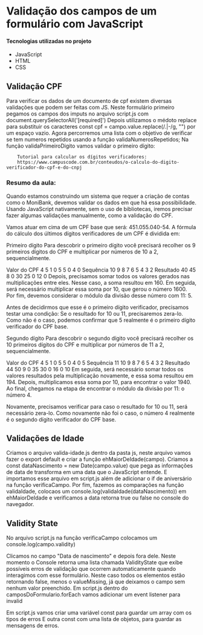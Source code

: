 # Validação dos campos de um formulário com JavaScript

#### Tecnologias utilizadas no projeto
* JavaScript
* HTML
* CSS

## Validação CPF

Para verificar os dados de um documento de cpf existem diversas validações que podem ser feitas com JS.
Neste formulário primeiro pegamos os campos dos imputs no arquivo script.js com document.querySelectorAll('[required]')
Depois utilizamos o médoto replace para substituir os caracteres const cpf = campo.value.replace(/\.|-/g, "") por um espaço vazio.
Agora percorremos uma lista com o objetivo de verificar se tem numeros repetidos usando a função validaNumerosRepetidos;
Na função validaPrimeiroDigito vamos validar o primeiro dígito:

        Tutorial para calcular os dígitos verificadores:
        https://www.campuscode.com.br/conteudos/o-calculo-do-digito-verificador-do-cpf-e-do-cnpj 


### Resumo da aula:
Quando estamos construindo um sistema que requer a criação de contas como o MoniBank, devemos validar os dados em que há essa possibilidade. Usando JavaScript nativamente, sem o uso de bibliotecas, iremos precisar fazer algumas validações manualmente, como a validação do CPF.

Vamos atuar em cima de um CPF base que será: 451.055.040-54. A fórmula do cálculo dos últimos dígitos verificadores de um CPF é dividida em:

Primeiro dígito
Para descobrir o primeiro dígito você precisará recolher os 9 primeiros dígitos do CPF e multiplicar por números de 10 a 2, sequencialmente.

Valor do CPF	4	5	1	0	5	5	0	4	0
Sequência	10	9	8	7	6	5	4	3	2
Resultado	40	45	8	0	30	25	0	12	0
Depois, precisamos somar todos os valores gerados nas multiplicações entre eles. Nesse caso, a soma resultou em 160. Em seguida, será necessário multiplicar essa soma por 10, que gerou o número 1600. Por fim, devemos considerar o módulo da divisão desse número com 11: 5.

Antes de decidirmos que esse é o primeiro dígito verificador, precisamos testar uma condição: Se o resultado for 10 ou 11, precisaremos zera-lo. Como não é o caso, podemos confirmar que 5 realmente é o primeiro dígito verificador do CPF base.

Segundo dígito
Para descobrir o segundo dígito você precisará recolher os 10 primeiros dígitos do CPF e multiplicar por números de 11 a 2, sequencialmente.

Valor do CPF	4	5	1	0	5	5	0	4	0	5
Sequência	11	10	9	8	7	6	5	4	3	2
Resultado	44	50	9	0	35	30	0	16	0	10
Em seguida, será necessário somar todos os valores resultados pela multiplicação novamente, e essa soma resultou em 194. Depois, multiplicamos essa soma por 10, para encontrar o valor 1940. Ao final, chegamos na etapa de encontrar o módulo da divisão por 11: o número 4.

Novamente, precisamos verificar para caso o resultado for 10 ou 11, será necessário zera-lo. Como novamente não foi o caso, o número 4 realmente é o segundo dígito verificador do CPF base.

## Validações de Idade

Criamos o arquivo valida-idade.js dentro da pasta js, neste arquivo vamos fazer o export default e criar a função ehMaiorDeIdade(campo).
Criamos a const dataNascimento = new Date(campo.value) que pega as informações de data de transforma em uma data que o JavaScript entende.
E importamos esse arquivo em script.js além de adicionar o if de aniversário na função verificaCampo.
Por fim, fazemos as comparações  na função validaIdade, colocaos um console.log(validaIdade(dataNascimento)) em ehMaiorDeIdade e verificamos a data retorna true ou false no console do navegador.

## Validity State

No arquivo script.js na função verificaCampo colocamos um console.log(campo.validity) 

Clicamos no campo "Data de nascimento" e depois fora dele. Neste momento o Console retorna uma lista chamada ValidityState que exibe possíveis erros de validação que ocorrem automaticamente quando interagimos com esse formulário. Neste caso todos os elementos estão retornando false, menos o valueMissing, já que deixamos o campo sem nenhum valor preenchido.
Em script.js dentro do camposDoFormulario.forEach vamos adicionar um event listener para invalid

Em script.js vamos criar uma variável const para guardar um array com os tipos de erros
E outra const com uma lista de objetos, para guardar as mensagens de erros.








